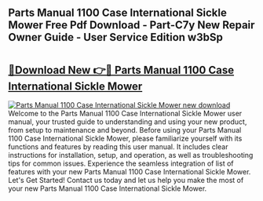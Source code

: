 ## Parts Manual 1100 Case International Sickle Mower Free Pdf Download - Part-C7y New Repair Owner Guide - User Service Edition w3bSp

# <h2><a href="http://bc47025.oget.top/?id=Parts+Manual+1100+Case+International+Sickle+Mower">🔗Download New 👉🔴 Parts Manual 1100 Case International Sickle Mower</a></h2>

[![Parts Manual 1100 Case International Sickle Mower new download](https://i.imgur.com/5g1atiW.png)](http://bc47025.oget.top/?id=Parts+Manual+1100+Case+International+Sickle+Mower)
Welcome to the Parts Manual 1100 Case International Sickle Mower user manual, your trusted guide to understanding and using your new product, from setup to maintenance and beyond. Before using your Parts Manual 1100 Case International Sickle Mower, please familiarize yourself with its functions and features by reading this user manual. It includes clear instructions for installation, setup, and operation, as well as troubleshooting tips for common issues. Experience the seamless integration of list of features with your new Parts Manual 1100 Case International Sickle Mower. Let's Get Started! Contact us today and let us help you make the most of your new Parts Manual 1100 Case International Sickle Mower.
